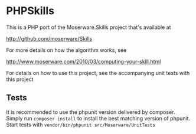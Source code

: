 # PHPSkills

This is a PHP port of the Moserware.Skills project that's available at

http://github.com/moserware/Skills

For more details on how the algorithm works, see 

http://www.moserware.com/2010/03/computing-your-skill.html

For details on how to use this project, see the accompanying unit tests with this project


## Tests

It is recommended to use the phpunit version delivered by composer.
Simply run `composer install` to install the best matching version of phpunit.
Start tests with `vendor/bin/phpunit src/Moserware/UnitTests`